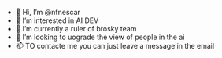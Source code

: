 - 👋 Hi, I’m @nfnescar
- 👀 I’m interested in AI DEV
- 🌱 I’m currently a ruler of brosky team
- 💞️ I’m looking to uograde the view of people in the ai 
- 📫 TO contacte me you can just leave a message in the email

<!---
nfnescar/nfnescar is a ✨ special ✨ repository because its `README.md` (this file) appears on your GitHub profile.
You can click the Preview link to take a look at your changes.
--->
